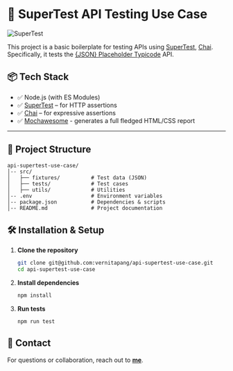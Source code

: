 # 🧪 SuperTest API Testing Use Case
![SuperTest](https://img.shields.io/badge/SuperTest-API%20Testing-brightgreen)

This project is a basic boilerplate for testing APIs using [SuperTest](https://github.com/visionmedia/supertest), [Chai](https://www.chaijs.com/). Specifically, it tests the [{JSON} Placeholder Typicode](https://jsonplaceholder.typicode) API.

## 📦 Tech Stack

- ✅ Node.js (with ES Modules)
- ✅ [SuperTest](https://github.com/visionmedia/supertest) – for HTTP assertions
- ✅ [Chai](https://www.chaijs.com/) – for expressive assertions
- ✅ [Mochawesome](https://github.com/adamgruber/mochawesome-report-generator) - generates a full fledged HTML/CSS report

---

## 📂 Project Structure
```
api-supertest-use-case/
│-- src/
│   ├── fixtures/          # Test data (JSON)
│   ├── tests/             # Test cases
│   ├── utils/             # Utilities
│-- .env                   # Environment variables
│-- package.json           # Dependencies & scripts
│-- README.md              # Project documentation
```

## 🛠️ Installation & Setup
1. **Clone the repository**  
   ```bash
   git clone git@github.com:vernitapang/api-supertest-use-case.git
   cd api-supertest-use-case
   ```

2. **Install dependencies**  
   ```bash
   npm install
   ```

3. **Run tests**  
    ```bash
    npm run test
    ```

## 📧 Contact
For questions or collaboration, reach out to **[me](https://github.com/vernitapang)**.
